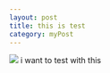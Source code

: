 ```yaml
---
layout: post
title: this is test
category: myPost
---
```



![](avgprpr.github.io/images/pic1.png )
i want to test with this

 
